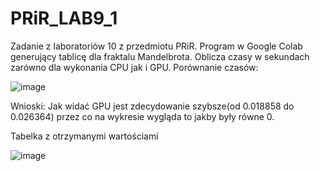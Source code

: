 # PRiR_LAB9_1

Zadanie z laboratoriów 10 z przedmiotu PRiR. Program w Google Colab generujący tablicę dla fraktalu Mandelbrota. Oblicza czasy w sekundach zarówno dla wykonania CPU jak i GPU.
Porównanie czasów:

![image](https://user-images.githubusercontent.com/80594314/149620446-f57741b1-ca44-4a10-aefa-341f29ef9dd2.png)



Wnioski:
Jak widać GPU jest zdecydowanie szybsze(od 0.018858 do 0.026364) przez co na wykresie wygląda to jakby były równe 0.

Tabelka z otrzymanymi wartościami

![image](https://user-images.githubusercontent.com/80594314/149621071-da8a0398-f6ec-47bc-ab5d-ddbb2887a31a.png)

